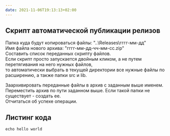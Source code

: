 ```yaml
---
date: 2021-11-06T19:13:13+02:00
---
```


## Скрипт автоматической публикации релизов

Папка куда будут копироваться файлы: "..\Releases\гггг-мм-дд\"   
Имя файла нового архива: "гггг-мм-дд-чч-мм-сс.zip"   
Составить список переданных скрипту файлов.   
Если скрипт просто запускается двойным кликом, а не путем перетягивания на него нужных файлов,   
то автоматически выбрать в текущей директории все нужные файлы по расширению, а также папки src и lib.  

Заархивировать переданные файлы в архив с заданным выше именем.  
Переместить архив по пути заданном выше. Если такой папки не существует - создать ее.  
Отчитаться об успехе операции. 

## Листинг кода
```
echo hello world
```
